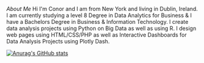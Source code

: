 _About Me_
Hi I'm Conor and I am from New York and living in Dublin, Ireland. I am currently studying a level 8 Degree in Data Analytics for Business & I have a Bachelors Degree in Business & Information Technology. I create data analysis projects using Python on Big Data as well as using R. I design web pages using HTML/CSS/PHP as well as Interactive Dashboards for Data Analysis Projects using Plotly Dash. 






[![Anurag's GitHub stats](https://github-readme-stats.vercel.app/api?username=Conor-McDonnell)](https://github.com/anuraghazra/github-readme-stats)
